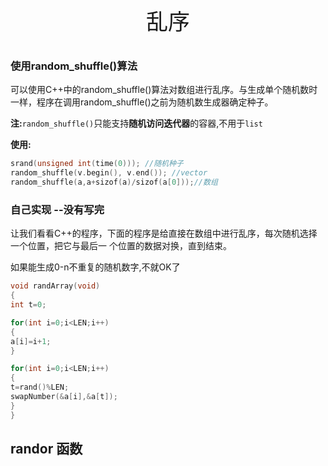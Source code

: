 <p style="text-align: center;font-size:35px">乱序</p>



### 使用random_shuffle()算法

可以使用C++中的random_shuffle()算法对数组进行乱序。与生成单个随机数时一样，程序在调用random_shuffle()之前为随机数生成器确定种子。

**注:**`random_shuffle()`只能支持**随机访问迭代器**的容器,不用于`list`

**使用:**

```c
srand(unsigned int(time(0))); //随机种子
random_shuffle(v.begin(), v.end()); //vector
random_shuffle(a,a+sizof(a)/sizof(a[0]));//数组
```

### 自己实现 --没有写完

让我们看看C++的程序，下面的程序是给直接在数组中进行乱序，每次随机选择一个位置，把它与最后一
个位置的数据对换，直到结束。

如果能生成0-n不重复的随机数字,不就OK了

```c
void randArray(void)
{
int t=0;

for(int i=0;i<LEN;i++)
{
a[i]=i+1;
}

for(int i=0;i<LEN;i++)
{
t=rand()%LEN;
swapNumber(&a[i],&a[t]);
}
}
```

## randor 函数
